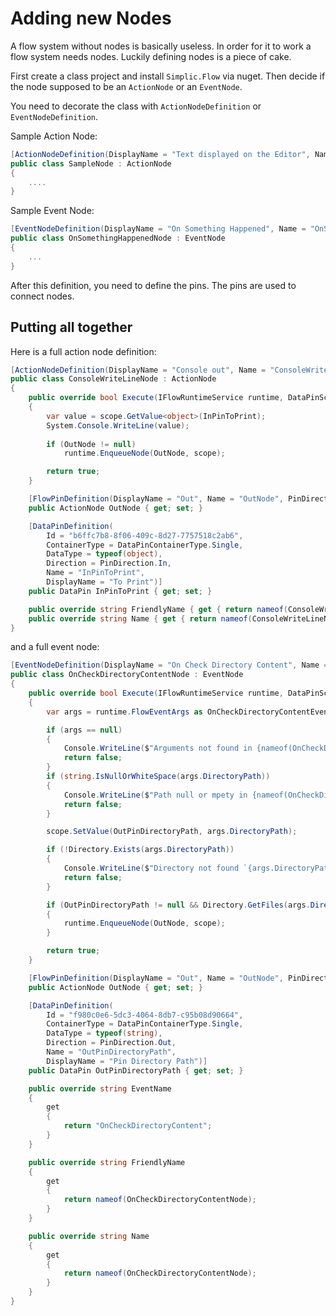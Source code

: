 # Adding new Nodes

A flow system without nodes is basically useless. In order for it to work a flow system needs nodes. Luckily defining nodes is a piece of cake.

First create a class project and install `Simplic.Flow` via nuget. Then decide if the node supposed to be an `ActionNode` or an `EventNode`.

You need to decorate the class with `ActionNodeDefinition` or `EventNodeDefinition`. 

Sample Action Node:

```csharp
[ActionNodeDefinition(DisplayName = "Text displayed on the Editor", Name = "NameoftheNode", Category = "This will be used to show this node under the right list on the Editor")]
public class SampleNode : ActionNode
{
    ....
}
```

Sample Event Node:
```csharp
[EventNodeDefinition(DisplayName = "On Something Happened", Name = "OnSomethingHappenedNode", EventName = "OnSomethingHappened", Category = "IO")]
public class OnSomethingHappenedNode : EventNode
{
    ... 
}
```

After this definition, you need to define the pins. The pins are used to connect nodes. 

## Putting all together

Here is a full action node definition:

```csharp
[ActionNodeDefinition(DisplayName = "Console out", Name = "ConsoleWriteLineNode", Category = "Common")]
public class ConsoleWriteLineNode : ActionNode
{
    public override bool Execute(IFlowRuntimeService runtime, DataPinScope scope)
    {
        var value = scope.GetValue<object>(InPinToPrint);
        System.Console.WriteLine(value);
            
        if (OutNode != null)
            runtime.EnqueueNode(OutNode, scope);

        return true;
    }

    [FlowPinDefinition(DisplayName = "Out", Name = "OutNode", PinDirection = PinDirection.Out)]
    public ActionNode OutNode { get; set; }

    [DataPinDefinition(
        Id = "b6ffc7b8-8f06-409c-8d27-7757518c2ab6", 
        ContainerType = DataPinContainerType.Single, 
        DataType = typeof(object), 
        Direction = PinDirection.In, 
        Name = "InPinToPrint",
        DisplayName = "To Print")]
    public DataPin InPinToPrint { get; set; }

    public override string FriendlyName { get { return nameof(ConsoleWriteLineNode); } }
    public override string Name { get { return nameof(ConsoleWriteLineNode); } }        
}
```

and a full event node:
 
```csharp
[EventNodeDefinition(DisplayName = "On Check Directory Content", Name = "OnCheckDirectoryContentNode", EventName = "OnCheckDirectoryContent", Category = "IO")]
public class OnCheckDirectoryContentNode : EventNode
{
    public override bool Execute(IFlowRuntimeService runtime, DataPinScope scope)
    {
        var args = runtime.FlowEventArgs as OnCheckDirectoryContentEventArgs;

        if (args == null)
        {
            Console.WriteLine($"Arguments not found in {nameof(OnCheckDirectoryContentNode)}");
            return false;
        }
        if (string.IsNullOrWhiteSpace(args.DirectoryPath))
        {
            Console.WriteLine($"Path null or mpety in {nameof(OnCheckDirectoryContentNode)}");
            return false;
        }

        scope.SetValue(OutPinDirectoryPath, args.DirectoryPath);

        if (!Directory.Exists(args.DirectoryPath))
        {
            Console.WriteLine($"Directory not found `{args.DirectoryPath}` {nameof(OnCheckDirectoryContentNode)}");
            return false;
        }

        if (OutPinDirectoryPath != null && Directory.GetFiles(args.DirectoryPath).Any())
        {
            runtime.EnqueueNode(OutNode, scope);
        }

        return true;
    }

    [FlowPinDefinition(DisplayName = "Out", Name = "OutNode", PinDirection = PinDirection.Out)]
    public ActionNode OutNode { get; set; }

    [DataPinDefinition(
        Id = "f980c0e6-5dc3-4064-8db7-c95b08d90664",
        ContainerType = DataPinContainerType.Single,
        DataType = typeof(string),
        Direction = PinDirection.Out,
        Name = "OutPinDirectoryPath",
        DisplayName = "Pin Directory Path")]
    public DataPin OutPinDirectoryPath { get; set; }

    public override string EventName
    {
        get
        {
            return "OnCheckDirectoryContent";
        }
    }

    public override string FriendlyName
    {
        get
        {
            return nameof(OnCheckDirectoryContentNode);
        }
    }

    public override string Name
    {
        get
        {
            return nameof(OnCheckDirectoryContentNode);
        }
    }
}
```